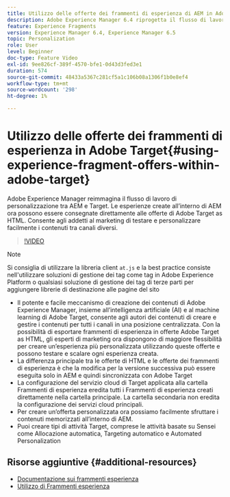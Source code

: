 ```yaml
---
title: Utilizzo delle offerte dei frammenti di esperienza di AEM in Adobe Target
description: Adobe Experience Manager 6.4 riprogetta il flusso di lavoro di personalizzazione tra AEM e Target. Le esperienze create all’interno di AEM ora possono essere consegnate direttamente alle offerte di Adobe Target as HTML. Consente agli addetti al marketing di testare e personalizzare facilmente i contenuti tra canali diversi.
feature: Experience Fragments
version: Experience Manager 6.4, Experience Manager 6.5
topic: Personalization
role: User
level: Beginner
doc-type: Feature Video
exl-id: 9ee826cf-389f-4570-bfe1-0d43d3fed3e1
duration: 574
source-git-commit: 48433a5367c281cf5a1c106b08a1306f1b0e8ef4
workflow-type: tm+mt
source-wordcount: '298'
ht-degree: 1%

---
```


# Utilizzo delle offerte dei frammenti di esperienza in Adobe Target{#using-experience-fragment-offers-within-adobe-target}

Adobe Experience Manager reimmagina il flusso di lavoro di personalizzazione tra AEM e Target. Le esperienze create all’interno di AEM ora possono essere consegnate direttamente alle offerte di Adobe Target as HTML. Consente agli addetti al marketing di testare e personalizzare facilmente i contenuti tra canali diversi.

>[!VIDEO](https://video.tv.adobe.com/v/22383?quality=12&learn=on)

>[!NOTE]
>
>Si consiglia di utilizzare la libreria client `at.js` e la best practice consiste nell&#39;utilizzare soluzioni di gestione dei tag come tag in Adobe Experience Platform o qualsiasi soluzione di gestione dei tag di terze parti per aggiungere librerie di destinazione alle pagine del sito


* Il potente e facile meccanismo di creazione dei contenuti di Adobe Experience Manager, insieme all’intelligenza artificiale (AI) e al machine learning di Adobe Target, consente agli autori dei contenuti di creare e gestire i contenuti per tutti i canali in una posizione centralizzata. Con la possibilità di esportare frammenti di esperienza in offerte Adobe Target as HTML, gli esperti di marketing ora dispongono di maggiore flessibilità per creare un’esperienza più personalizzata utilizzando queste offerte e possono testare e scalare ogni esperienza creata.
* La differenza principale tra le offerte di HTML e le offerte dei frammenti di esperienza è che la modifica per la versione successiva può essere eseguita solo in AEM e quindi sincronizzata con Adobe Target
* La configurazione del servizio cloud di Target applicata alla cartella Frammenti di esperienza eredita tutti i Frammenti di esperienza creati direttamente nella cartella principale. La cartella secondaria non eredita la configurazione dei servizi cloud principali.
* Per creare un’offerta personalizzata ora possiamo facilmente sfruttare i contenuti memorizzati all’interno di AEM.
* Puoi creare tipi di attività Target, comprese le attività basate su Sensei come Allocazione automatica, Targeting automatico e Automated Personalization

## Risorse aggiuntive {#additional-resources}

* [Documentazione sui frammenti esperienza](https://experienceleague.adobe.com/docs/experience-manager-65/authoring/authoring/experience-fragments.html?lang=it)
* [Utilizzo di Frammenti esperienza](/help/sites/experience-fragments/experience-fragments-feature-video-use.md)
